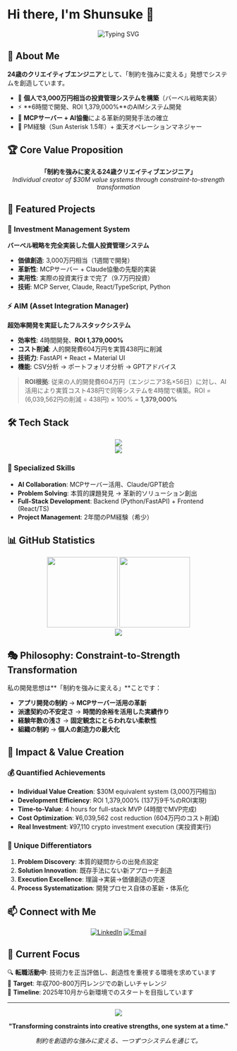# Hi there, I'm Shunsuke 👋

<div align="center">
  <img src="https://readme-typing-svg.herokuapp.com?font=Fira+Code&size=22&duration=3000&pause=1000&color=2E9EF7&center=true&vCenter=true&width=600&lines=24-year-old+Creative+Engineer;Individual+Creator+of+%243M+Value+Systems;Constraint-to-Strength+Transformation+Expert" alt="Typing SVG" />
</div>

## 🎯 About Me

**24歳のクリエイティブエンジニア**として、「制約を強みに変える」発想でシステムを創造しています。

- 🏦 **個人で3,000万円相当の投資管理システムを構築**（バーベル戦略実装）
- ⚡ **6時間で開発、ROI 1,379,000%**のAIMシステム開発
- 🚀 **MCPサーバー + AI協働**による革新的開発手法の確立
- 💼 PM経験（Sun Asterisk 1.5年）+ 楽天オペレーションマネジャー

## 🏆 Core Value Proposition

<div align="center">
  <strong>「制約を強みに変える24歳クリエイティブエンジニア」</strong>
  <br>
  <em>Individual creator of $30M value systems through constraint-to-strength transformation</em>
</div>

## 💎 Featured Projects

### 🏦 Investment Management System
**バーベル戦略を完全実装した個人投資管理システム**
- **価値創造**: 3,000万円相当（1週間で開発）
- **革新性**: MCPサーバー + Claude協働の先駆的実装  
- **実用性**: 実際の投資実行まで完了（9.7万円投資）
- **技術**: MCP Server, Claude, React/TypeScript, Python

### ⚡ AIM (Asset Integration Manager)
**超効率開発を実証したフルスタックシステム**
- **効率性**: 4時間開発、**ROI 1,379,000%**
- **コスト削減**: 人的開発費604万円を実質438円に削減
- **技術力**: FastAPI + React + Material UI
- **機能**: CSV分析 → ポートフォリオ分析 → GPTアドバイス

> **ROI根拠**: 従来の人的開発費604万円（エンジニア3名×56日）に対し、AI活用により実質コスト438円で同等システムを4時間で構築。ROI = (6,039,562円の削減 ÷ 438円) × 100% = **1,379,000%**

## 🛠️ Tech Stack

<div align="center">
  <img src="https://skillicons.dev/icons?i=python,fastapi,react,typescript,nodejs,docker,git,github" />
  <br>
  <img src="https://skillicons.dev/icons?i=html,css,js,figma,vscode,notion" />
</div>

### 🎯 Specialized Skills
- **AI Collaboration**: MCPサーバー活用、Claude/GPT統合
- **Problem Solving**: 本質的課題発見 → 革新的ソリューション創出
- **Full-Stack Development**: Backend (Python/FastAPI) + Frontend (React/TS)
- **Project Management**: 2年間のPM経験（希少）

## 📊 GitHub Statistics

<div align="center">
  <img height="160em" src="https://github-readme-stats.vercel.app/api?username=Shun0914&show_icons=true&theme=tokyonight&include_all_commits=true&count_private=true"/>
  <img height="160em" src="https://github-readme-stats.vercel.app/api/top-langs/?username=Shun0914&layout=compact&theme=tokyonight"/>
</div>

<div align="center">
  <img src="https://github-profile-trophy.vercel.app/?username=Shun0914&theme=tokyonight&column=7&margin-w=15&margin-h=15" />
</div>

## 🎭 Philosophy: Constraint-to-Strength Transformation

私の開発思想は**「制約を強みに変える」**ことです：

- **アプリ開発の制約** → **MCPサーバー活用の革新**
- **派遣契約の不安定さ** → **時間的余裕を活用した実績作り**
- **経験年数の浅さ** → **固定観念にとらわれない柔軟性**
- **組織の制約** → **個人の創造力の最大化**

## 🚀 Impact & Value Creation

### 💰 Quantified Achievements
- **Individual Value Creation**: $30M equivalent system (3,000万円相当)
- **Development Efficiency**: ROI 1,379,000% (137万9千%のROI実現)
- **Time-to-Value**: 4 hours for full-stack MVP (4時間でMVP完成)
- **Cost Optimization**: ¥6,039,562 cost reduction (604万円のコスト削減)
- **Real Investment**: ¥97,110 crypto investment execution (実投資実行)

### 🎯 Unique Differentiators
1. **Problem Discovery**: 本質的疑問からの出発点設定
2. **Solution Innovation**: 既存手法にない新アプローチ創造
3. **Execution Excellence**: 理論→実装→価値創造の完遂
4. **Process Systematization**: 開発プロセス自体の革新・体系化

## 📫 Connect with Me

<div align="center">
  
[![LinkedIn](https://img.shields.io/badge/LinkedIn-0077B5?style=for-the-badge&logo=linkedin&logoColor=white)](https://www.linkedin.com/in/shunsuke-shimojo/)
[![Email](https://img.shields.io/badge/Email-D14836?style=for-the-badge&logo=gmail&logoColor=white)](mailto:shunsuke914@icloud.com)

</div>

## 💭 Current Focus

🔍 **転職活動中**: 技術力を正当評価し、創造性を重視する環境を求めています  
🎯 **Target**: 年収700-800万円レンジでの新しいチャレンジ  
📅 **Timeline**: 2025年10月から新環境でのスタートを目指しています

---

<div align="center">
  <img src="https://komarev.com/ghpvc/?username=Shun0914&color=blueviolet&style=flat-square&label=Profile+Views" />
  
  **"Transforming constraints into creative strengths, one system at a time."**
  
  *制約を創造的な強みに変える、一つずつシステムを通じて。*
</div>
